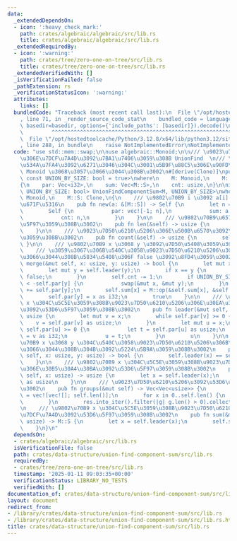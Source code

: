 ```yaml
---
data:
  _extendedDependsOn:
  - icon: ':heavy_check_mark:'
    path: crates/algebraic/algebraic/src/lib.rs
    title: crates/algebraic/algebraic/src/lib.rs
  _extendedRequiredBy:
  - icon: ':warning:'
    path: crates/tree/zero-one-on-tree/src/lib.rs
    title: crates/tree/zero-one-on-tree/src/lib.rs
  _extendedVerifiedWith: []
  _isVerificationFailed: false
  _pathExtension: rs
  _verificationStatusIcon: ':warning:'
  attributes:
    links: []
  bundledCode: "Traceback (most recent call last):\n  File \"/opt/hostedtoolcache/Python/3.12.8/x64/lib/python3.12/site-packages/onlinejudge_verify/documentation/build.py\"\
    , line 71, in _render_source_code_stat\n    bundled_code = language.bundle(stat.path,\
    \ basedir=basedir, options={'include_paths': [basedir]}).decode()\n          \
    \         ^^^^^^^^^^^^^^^^^^^^^^^^^^^^^^^^^^^^^^^^^^^^^^^^^^^^^^^^^^^^^^^^^^^^^^^^^^^^^^^^^\n\
    \  File \"/opt/hostedtoolcache/Python/3.12.8/x64/lib/python3.12/site-packages/onlinejudge_verify/languages/rust.py\"\
    , line 288, in bundle\n    raise NotImplementedError\nNotImplementedError\n"
  code: "use std::mem::swap;\n\nuse algebraic::Monoid;\n\n/// \u9023\u7D50\u6210\u5206\
    \u306E\u7DCF\u7A4D\u3092\u7BA1\u7406\u3059\u308B UnionFind  \n/// \u53EF\u63DB\
    \u534A\u7FA4\u3092\u6271\u3046\u304C\u3001\u5B9F\u88C5\u306E\u90FD\u5408\u4E0A\
    \ Monoid \u3068\u3057\u3066\u3044\u308B\u3002\n#[derive(Clone)]\npub struct UnionFindComponentSum<M,\
    \ const UNION_BY_SIZE: bool = true>\nwhere\n    M: Monoid,\n    M::S: Clone,\n\
    {\n    par: Vec<i32>,\n    sum: Vec<M::S>,\n    cnt: usize,\n}\n\nimpl<M, const\
    \ UNION_BY_SIZE: bool> UnionFindComponentSum<M, UNION_BY_SIZE>\nwhere\n    M:\
    \ Monoid,\n    M::S: Clone,\n{\n    /// \u9802\u70B9 i \u3092 a[i] \u3067\u521D\
    \u671F\u5316\n    pub fn new(a: &[M::S]) -> Self {\n        let n = a.len();\n\
    \        Self {\n            par: vec![-1; n],\n            sum: a.to_vec(),\n\
    \            cnt: n,\n        }\n    }\n\n    /// \u9802\u70B9\u6570\u3092\u53D6\
    \u5F97\u3059\u308B\u3002\n    pub fn len(&self) -> usize {\n        self.par.len()\n\
    \    }\n\n    /// \u9023\u7D50\u6210\u5206\u306E\u500B\u6570\u3092\u53D6\u5F97\
    \u3059\u308B\u3002\n    pub fn count(&self) -> usize {\n        self.cnt\n   \
    \ }\n\n    /// \u9802\u70B9 x \u3068 y \u3092\u7D50\u5408\u3059\u308B\u3002  \n\
    \    /// \u3059\u3067\u306B\u540C\u3058\u9023\u7D50\u6210\u5206\u306B\u5C5E\u3057\
    \u3066\u3044\u308B\u5834\u5408\u306F false \u3092\u8FD4\u3059\u3002\n    pub fn\
    \ merge(&mut self, x: usize, y: usize) -> bool {\n        let mut x = self.leader(x);\n\
    \        let mut y = self.leader(y);\n        if x == y {\n            return\
    \ false;\n        }\n        self.cnt -= 1;\n        if UNION_BY_SIZE && -self.par[x]\
    \ < -self.par[y] {\n            swap(&mut x, &mut y);\n        }\n        self.par[x]\
    \ += self.par[y];\n        self.sum[x] = M::op(&self.sum[x], &self.sum[y]);\n\
    \        self.par[y] = x as i32;\n        true\n    }\n\n    /// \u9802\u70B9\
    \ x \u304C\u5C5E\u3059\u308B\u9023\u7D50\u6210\u5206\u306E\u30EA\u30FC\u30C0\u30FC\
    \u3092\u53D6\u5F97\u3059\u308B\u3002\n    pub fn leader(&mut self, x: usize) ->\
    \ usize {\n        let mut v = x;\n        while self.par[v] >= 0 {\n        \
    \    v = self.par[v] as usize;\n        }\n        let mut u = x;\n        while\
    \ self.par[u] >= 0 {\n            let t = self.par[u] as usize;\n            self.par[u]\
    \ = v as i32;\n            u = t;\n        }\n        u\n    }\n\n    /// \u9802\
    \u70B9 x \u3068 y \u304C\u540C\u3058\u9023\u7D50\u6210\u5206\u306B\u5C5E\u3057\
    \u3066\u3044\u308B\u304B\u3092\u5224\u5B9A\u3059\u308B\u3002\n    pub fn same(&mut\
    \ self, x: usize, y: usize) -> bool {\n        self.leader(x) == self.leader(y)\n\
    \    }\n\n    /// \u9802\u70B9 x \u304C\u5C5E\u3059\u308B\u9023\u7D50\u6210\u5206\
    \u306E\u30B5\u30A4\u30BA\u3092\u53D6\u5F97\u3059\u308B\u3002\n    pub fn size(&mut\
    \ self, x: usize) -> usize {\n        let x = self.leader(x);\n        -self.par[x]\
    \ as usize\n    }\n\n    /// \u9023\u7D50\u6210\u5206\u3092\u53D6\u5F97\u3059\u308B\
    \u3002\n    pub fn groups(&mut self) -> Vec<Vec<usize>> {\n        let mut res\
    \ = vec![vec![]; self.len()];\n        for x in 0..self.len() {\n            res[self.leader(x)].push(x);\n\
    \        }\n        res.into_iter().filter(|g| g.len() > 0).collect()\n    }\n\
    \n    /// \u9802\u70B9 x \u304C\u5C5E\u3059\u308B\u9023\u7D50\u6210\u5206\u306E\
    \u7DCF\u7A4D\u3092\u53D6\u5F97\u3059\u308B\u3002\n    pub fn sum(&mut self, x:\
    \ usize) -> M::S {\n        let x = self.leader(x);\n        self.sum[x].clone()\n\
    \    }\n}\n"
  dependsOn:
  - crates/algebraic/algebraic/src/lib.rs
  isVerificationFile: false
  path: crates/data-structure/union-find-component-sum/src/lib.rs
  requiredBy:
  - crates/tree/zero-one-on-tree/src/lib.rs
  timestamp: '2025-01-11 09:03:35+00:00'
  verificationStatus: LIBRARY_NO_TESTS
  verifiedWith: []
documentation_of: crates/data-structure/union-find-component-sum/src/lib.rs
layout: document
redirect_from:
- /library/crates/data-structure/union-find-component-sum/src/lib.rs
- /library/crates/data-structure/union-find-component-sum/src/lib.rs.html
title: crates/data-structure/union-find-component-sum/src/lib.rs
---
```

